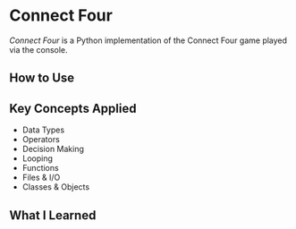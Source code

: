 # Connect Four
*Connect Four* is a Python implementation of the Connect Four game played via the console.

## How to Use

## Key Concepts Applied
* Data Types
* Operators
* Decision Making
* Looping
* Functions
* Files & I/O
* Classes & Objects

## What I Learned